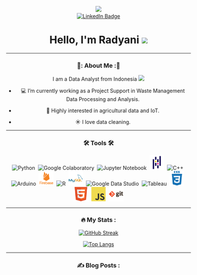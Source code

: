 <div id="header" align="center">
  <img src="https://avatars.githubusercontent.com/u/100063930?s=400&u=24ffeed274de4e5ad75056060b593e91bb47d6cf&v=4" width="100"/>
  <div id="badges">
    <a href="https://www.linkedin.com/in/radyani-prasasya/">
      <img src="https://img.shields.io/badge/LinkedIn-blue?style=for-the-badge&logo=linkedin&logoColor=white" alt="LinkedIn Badge"/>
    </a>
  </div>
  <h1>
  Hello, I'm Radyani
  <img src="https://media0.giphy.com/media/RosG9B4zxlbarjbbkv/giphy.gif" width="30px"/>
  </h1>

---
### 💮: About Me :💮
I am a Data Analyst from Indonesia <img src="https://media2.giphy.com/media/cmCEsJZHYBPels360q/200w.webp?cid=ecf05e474xtpv38tjaoed1pe3w0uozadgxfmhqh8oqyko0mm&rid=200w.webp&ct=s" width="30"> 
  
- :computer: I’m currently working as a Project Support in Waste Management Data Processing and Analysis.

- :seedling: Highly interested in agricultural data and IoT.

- :sunny: I love data cleaning.

---

### :hammer_and_wrench: Tools :hammer_and_wrench:
<div>

  <img src="https://upload.wikimedia.org/wikipedia/commons/thumb/c/c3/Python-logo-notext.svg/1024px-Python-logo-notext.svg.png" title="Python"  alt="Python" width="40" height="40"/>&nbsp;
  <img src="https://upload.wikimedia.org/wikipedia/commons/thumb/d/d0/Google_Colaboratory_SVG_Logo.svg/2560px-Google_Colaboratory_SVG_Logo.svg.png" title="Google Colaboratory"  alt="Google Colaboratory" width="60" height="40"/>&nbsp;
  <img src="https://upload.wikimedia.org/wikipedia/commons/thumb/3/38/Jupyter_logo.svg/1767px-Jupyter_logo.svg.png" title="Jupyter Notebook"  alt="Jupyter Notebook" width="40" height="40"/>&nbsp;
  <img src="https://raw.githubusercontent.com/devicons/devicon/1119b9f84c0290e0f0b38982099a2bd027a48bf1/icons/pandas/pandas-original.svg" title="Pandas" alt="Pandas" width="40" height="40"/>&nbsp;
  <img src="https://upload.wikimedia.org/wikipedia/commons/thumb/1/18/ISO_C%2B%2B_Logo.svg/1822px-ISO_C%2B%2B_Logo.svg.png" title="C++" alt="C++" width="40" height="40"/>&nbsp;
  <img src="https://upload.wikimedia.org/wikipedia/commons/thumb/8/87/Arduino_Logo.svg/1280px-Arduino_Logo.svg.png" title="Arduino" alt="Arduino" width="50" height="30"/>&nbsp;
  <img src="https://github.com/devicons/devicon/blob/master/icons/firebase/firebase-plain-wordmark.svg" title="Firebase" alt="Firebase" width="40" height="40"/>&nbsp;
  <img src="https://upload.wikimedia.org/wikipedia/commons/thumb/1/1b/R_logo.svg/724px-R_logo.svg.png" title="R"  alt="R" width="30" height="30"/>&nbsp;
  <img src="https://github.com/devicons/devicon/blob/master/icons/mysql/mysql-original-wordmark.svg" title="MySQL"  alt="MySQL" width="40" height="40"/>&nbsp;
  <img src="https://iconape.com/wp-content/png_logo_vector/google-data-studio.png" title="Google Data Studio"  alt="Google Data Studio" width="40" height="40"/>&nbsp;
  <img src="https://cdn.worldvectorlogo.com/logos/tableau-software.svg" title="Tableau"  alt="Tableau" width="40" height="40"/>&nbsp;
  <img src="https://github.com/devicons/devicon/blob/master/icons/css3/css3-plain-wordmark.svg"  title="CSS3" alt="CSS" width="40" height="40"/>&nbsp;
  <img src="https://github.com/devicons/devicon/blob/master/icons/html5/html5-original.svg" title="HTML5" alt="HTML" width="40" height="40"/>&nbsp;
  <img src="https://github.com/devicons/devicon/blob/master/icons/javascript/javascript-original.svg" title="JavaScript" alt="JavaScript" width="40" height="40"/>&nbsp;
  <img src="https://github.com/devicons/devicon/blob/master/icons/git/git-original-wordmark.svg" title="Git" alt="Git" width="40" height="40"/>
</div>

---

### :fire: My Stats :
[![GitHub Streak](http://github-readme-streak-stats.herokuapp.com?user=radyani&theme=dark&background=000000)](https://git.io/streak-stats)

[![Top Langs](https://github-readme-stats.vercel.app/api/top-langs/?username=radyani&layout=compact&theme=vision-friendly-dark)](https://github.com/anuraghazra/github-readme-stats)

---

### :writing_hand: Blog Posts :
<!-- BLOG-POST-LIST:START -->
  
<!-- BLOG-POST-LIST:END -->
